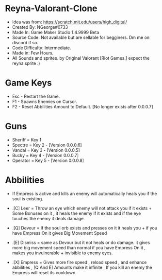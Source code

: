 # Reyna-Valorant-Clone
- Idea was from: https://scratch.mit.edu/users/high_digital/
- Created By: NGeorge#0733
- Made In: Game Maker Studio 1.4.9999 Beta
- Source Code: Not available but are sellable for begginers. Dm me on discord if so.
- Code Difficulty: Intermediate.
- Made in: Few Hours.
- All Sounds and sprites. by Original Valorant [Riot Games.] expect the reyna sprite :)

# Game Keys
- Esc - Restart the Game.
- F1 - Spawns Enemies on Cursor.
- F2 - Reset Abbilities Amount to Default. [No longer exists after 0.0.0.7]

# Guns
- Sheriff = Key 1
- Spectre = Key 2 - [Version 0.0.0.6]
- Vandal = Key 3 - [Version 0.0.0.5]
- Bucky = Key 4 - [Version 0.0.0.7]
- Operator = Key 5 - [Version 0.0.0.8]

# Abbilities

- If Empress is active and kills an enemy will automatically heals you if the soul is existing.

- .[C] Leer = Throw an eye which enemy will not attack you if it exists + Some Bonuses on it , it heals the enemy if it exists and if the eye touches the enemy it deals damage.
- .[Q] Devour = If the soul orb exists and presses on it it heals you + if you have Empress On it gives Big Movement Speed
- .[E] Dismiss = same as Devour but it not heals or do damage. it gives more big movement speed than normal if you have Empress On it , makes you invulnerable + invisible to enemy eyes.
- .[X] Empress = Gives more fire speed , reload speed , and enhance abbilities , [Q And E] Amounts make it infinite , If you kill an enemy the Empress will reset its cooldown.
